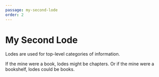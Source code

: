 ```yaml
---
passage: my-second-lode
order: 2
---
```


# My Second Lode

Lodes are used for top-level categories of information.

If the mine were a book, lodes might be chapters. Or if the mine were a bookshelf, lodes could be books.

